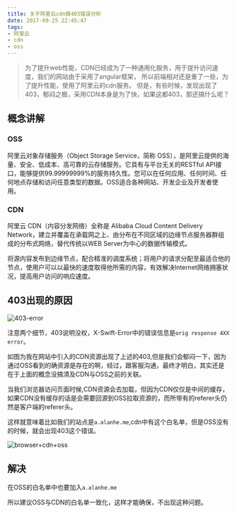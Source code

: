 ```yaml
---
title: 关于阿里云cdn报403错误分析
date: 2017-09-25 22:45:47
tags:
- 阿里云
- cdn
- oss
---
```

> 为了提升web性能，CDN已经成为了一种通用化服务，用于提升访问速度，我们的网站由于采用了angular框架，
所以前端相对还是重了一些，为了提升性能，使用了阿里云的cdn服务。
但是，有些时候，发现出现了403，郁闷之极，采用CDN本身是为了快，如果这都403，那还搞什么呢？


## 概念讲解

### OSS

阿里云对象存储服务（Object Storage Service，简称 OSS），是阿里云提供的海量、安全、低成本、高可靠的云存储服务。它具有与平台无关的RESTful API接口，能够提供99.99999999%的服务持久性。您可以在任何应用、任何时间、任何地点存储和访问任意类型的数据。OSS适合各种网站、开发企业及开发者使用。

### CDN

阿里云 CDN（内容分发网络）全称是 Alibaba Cloud Content Delivery Network，建立并覆盖在承载网之上、由分布在不同区域的边缘节点服务器群组成的分布式网络，替代传统以WEB Server为中心的数据传输模式。

将源内容发布到边缘节点，配合精准的调度系统；将用户的请求分配至最适合他的节点，使用户可以以最快的速度取得他所需的内容，有效解决Internet网络拥塞状况，提高用户访问的响应速度。

## 403出现的原因

![403-error](http://or0g12e5e.bkt.clouddn.com/blog/2017-09-25-145738.jpg)

注意两个细节，403说明没权，X-Swift-Error中的错误信息是`orig response 4XX error`。

如图为我在网站中引入的CDN资源出现了上述的403,但是我们会郁闷一下，因为通过OSS看到的确资源是存在的啊，经过，跟客服沟通，最终才明白，其实还是在于上面的概念没搞清及CDN与OSS之前的关联。

当我们浏览器访问页面时候,CDN资源会去加载，但因为CDN仅仅是中间的缓存，如果CDN没有缓存的话是会需要回源到OSS拉取资源的，而所带有的referer头仍然是客户端的referer头。

这样就意味着比如我们的站点是`a.alanhe.me`,cdn中有这个白名单，但是OSS没有的时候，就会出现403这个错误。

![browser+cdn+oss](http://or0g12e5e.bkt.clouddn.com/blog/2017-09-25-150102.jpg)

## 解决
在OSS的白名单中也要加入`a.alanhe.me`

所以建议OSS与CDN的白名单一致化，这样才能确保，不出现这种问题。